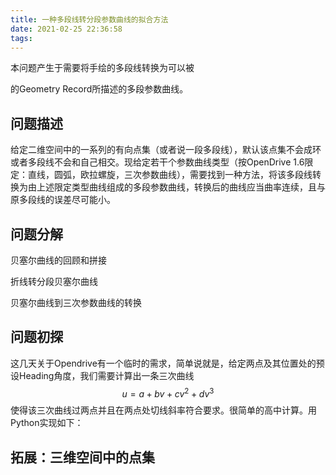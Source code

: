 ```yaml
---
title: 一种多段线转分段参数曲线的拟合方法
date: 2021-02-25 22:36:58
tags:
---
```

本问题产生于需要将手绘的多段线转换为可以被

[Opendrive 1.6 高精度地图格式]: https://www.asam.net/index.php?eID=dumpFile&amp;t=f&amp;f=3495&amp;token=56b15ffd9dfe23ad8f759523c806fc1f1a90a0e8

的Geometry Record所描述的多段参数曲线。

## 问题描述


给定二维空间中的一系列的有向点集（或者说一段多段线），默认该点集不会成环或者多段线不会和自己相交。现给定若干个参数曲线类型（按OpenDrive 1.6限定：直线，圆弧，欧拉螺旋，三次参数曲线），需要找到一种方法，将该多段线转换为由上述限定类型曲线组成的多段参数曲线，转换后的曲线应当曲率连续，且与原多段线的误差尽可能小。



## 问题分解

贝塞尔曲线的回顾和拼接

折线转分段贝塞尔曲线

贝塞尔曲线到三次参数曲线的转换



## 问题初探

这几天关于Opendrive有一个临时的需求，简单说就是，给定两点及其位置处的预设Heading角度，我们需要计算出一条三次曲线
$$
u = a + bv + cv^2 +dv^3
$$
使得该三次曲线过两点并且在两点处切线斜率符合要求。很简单的高中计算。用Python实现如下：













## 拓展：三维空间中的点集